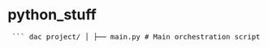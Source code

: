 # python_stuff
<pre lang="md"> ``` dac_project/ │ ├── main.py # Main orchestration script ├── crypto_providers.xlsx # List of known crypto service providers ├── suppressions.csv # Past RM responses for suppression logic ├── thresholds.json # Thresholds by (country, segment) │ ├── MENAT/ # Region-specific input folder (MENAT test data) │ ├── customer_demographics.csv │ ├── customer_transactions.csv │ └── customer_rm.csv │ ├── output/ # Generated outputs (created at runtime) │ └── MENAT/ │ ├── alerts_MENAT_202503.csv # Final flagged alerts │ ├── non_alerts_MENAT_202503.csv # Customers with no alerts or suppressed │ └── intermediate_MENAT_202503.csv # Full data with flags/suppression │ ├── logs/ # Auto-generated logs (created at runtime) │ └── log_YYYYMMDD.log # Log file for the current run │ └── utils/ # Modular helper scripts ├── __init__.py # (optional) ├── date_utils.py # Calendar logic (2nd Wednesday, run month) ├── data_loader.py # Loads thresholds, crypto, suppression ├── emailer.py # Email notification logic ├── logger.py # Logger setup └── processor.py # Region processing + alert logic ``` </pre>

